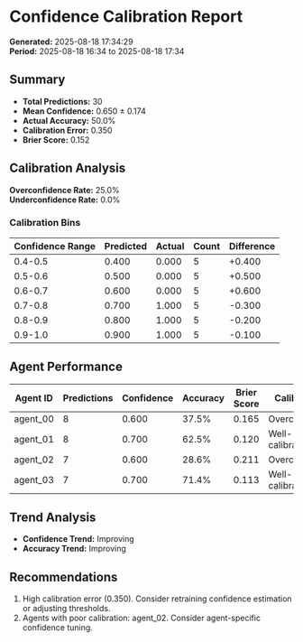 
# Confidence Calibration Report

**Generated:** 2025-08-18 17:34:29  
**Period:** 2025-08-18 16:34 to 2025-08-18 17:34

## Summary

- **Total Predictions:** 30
- **Mean Confidence:** 0.650 ± 0.174
- **Actual Accuracy:** 50.0%
- **Calibration Error:** 0.350
- **Brier Score:** 0.152

## Calibration Analysis

**Overconfidence Rate:** 25.0%  
**Underconfidence Rate:** 0.0%

### Calibration Bins

| Confidence Range | Predicted | Actual | Count | Difference |
|------------------|-----------|--------|-------|------------|
| 0.4-0.5 | 0.400 | 0.000 | 5 | +0.400 |
| 0.5-0.6 | 0.500 | 0.000 | 5 | +0.500 |
| 0.6-0.7 | 0.600 | 0.000 | 5 | +0.600 |
| 0.7-0.8 | 0.700 | 1.000 | 5 | -0.300 |
| 0.8-0.9 | 0.800 | 1.000 | 5 | -0.200 |
| 0.9-1.0 | 0.900 | 1.000 | 5 | -0.100 |


## Agent Performance

| Agent ID | Predictions | Confidence | Accuracy | Brier Score | Calibration |
|----------|-------------|------------|----------|-------------|-------------|
| agent_00 | 8 | 0.600 | 37.5% | 0.165 | Overconfident |
| agent_01 | 8 | 0.700 | 62.5% | 0.120 | Well-calibrated |
| agent_02 | 7 | 0.600 | 28.6% | 0.211 | Overconfident |
| agent_03 | 7 | 0.700 | 71.4% | 0.113 | Well-calibrated |


## Trend Analysis

- **Confidence Trend:** Improving
- **Accuracy Trend:** Improving

## Recommendations

1. High calibration error (0.350). Consider retraining confidence estimation or adjusting thresholds.
2. Agents with poor calibration: agent_02. Consider agent-specific confidence tuning.
